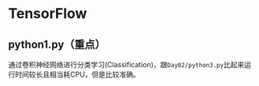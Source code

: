 # TensorFlow
## python1.py（重点）
通过卷积神经网络进行分类学习(Classification)，跟`Day02/python3.py`比起来运行时间较长且相当耗CPU，但是比较准确。
